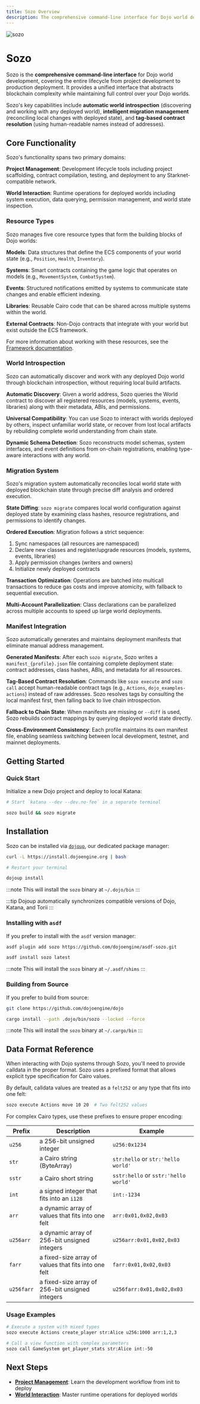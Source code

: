 ```yaml
---
title: Sozo Overview
description: The comprehensive command-line interface for Dojo world development, providing project management, deployment, and world interaction capabilities.
---
```


![sozo](/toolchain/sozo-icon-word.png)

# Sozo

Sozo is the **comprehensive command-line interface** for Dojo world development, covering the entire lifecycle from project development to production deployment.
It provides a unified interface that abstracts blockchain complexity while maintaining full control over your Dojo worlds.

Sozo's key capabilities include **automatic world introspection** (discovering and working with any deployed world), **intelligent migration management** (reconciling local changes with deployed state), and **tag-based contract resolution** (using human-readable names instead of addresses).

## Core Functionality

Sozo's functionality spans two primary domains:

**Project Management**: Development lifecycle tools including project scaffolding, contract compilation, testing, and deployment to any Starknet-compatible network.

**World Interaction**: Runtime operations for deployed worlds including system execution, data querying, permission management, and world state inspection.

### Resource Types

Sozo manages five core resource types that form the building blocks of Dojo worlds:

**Models**: Data structures that define the ECS components of your world state (e.g., `Position`, `Health`, `Inventory`).

**Systems**: Smart contracts containing the game logic that operates on models (e.g., `MovementSystem`, `CombatSystem`).

**Events**: Structured notifications emitted by systems to communicate state changes and enable efficient indexing.

**Libraries**: Reusable Cairo code that can be shared across multiple systems within the world.

**External Contracts**: Non-Dojo contracts that integrate with your world but exist outside the ECS framework.

For more information about working with these resources, see the [Framework documentation](/framework).

### World Introspection

Sozo can automatically discover and work with any deployed Dojo world through blockchain introspection, without requiring local build artifacts.

**Automatic Discovery**: Given a world address, Sozo queries the World contract to discover all registered resources (models, systems, events, libraries) along with their metadata, ABIs, and permissions.

**Universal Compatibility**: You can use Sozo to interact with worlds deployed by others, inspect unfamiliar world state, or recover from lost local artifacts by rebuilding complete world understanding from chain state.

**Dynamic Schema Detection**: Sozo reconstructs model schemas, system interfaces, and event definitions from on-chain registrations, enabling type-aware interactions with any world.

### Migration System

Sozo's migration system automatically reconciles local world state with deployed blockchain state through precise diff analysis and ordered execution.

**State Diffing**: `sozo migrate` compares local world configuration against deployed state by examining class hashes, resource registrations, and permissions to identify changes.

**Ordered Execution**: Migration follows a strict sequence:

1. Sync namespaces (all resources are namespaced)
2. Declare new classes and register/upgrade resources (models, systems, events, libraries)
3. Apply permission changes (writers and owners)
4. Initialize newly deployed contracts

**Transaction Optimization**: Operations are batched into multicall transactions to reduce gas costs and improve atomicity, with fallback to sequential execution.

**Multi-Account Parallelization**: Class declarations can be parallelized across multiple accounts to speed up large world deployments.

### Manifest Integration

Sozo automatically generates and maintains deployment manifests that eliminate manual address management.

**Generated Manifests**: After each `sozo migrate`, Sozo writes a `manifest_{profile}.json` file containing complete deployment state: contract addresses, class hashes, ABIs, and metadata for all resources.

**Tag-Based Contract Resolution**: Commands like `sozo execute` and `sozo call` accept human-readable contract tags (e.g., `Actions`, `dojo_examples-actions`) instead of raw addresses. Sozo resolves tags by consulting the local manifest first, then falling back to live chain introspection.

**Fallback to Chain State**: When manifests are missing or `--diff` is used, Sozo rebuilds contract mappings by querying deployed world state directly.

**Cross-Environment Consistency**: Each profile maintains its own manifest file, enabling seamless switching between local development, testnet, and mainnet deployments.

## Getting Started

### Quick Start

Initialize a new Dojo project and deploy to local Katana:

```bash
# Start `katana --dev --dev.no-fee` in a separate terminal

sozo build && sozo migrate
```

## Installation

Sozo can be installed via [`dojoup`](/installation.mdx), our dedicated package manager:

```bash
curl -L https://install.dojoengine.org | bash

# Restart your terminal

dojoup install
```

:::note
This will install the `sozo` binary at `~/.dojo/bin`
:::

:::tip
Dojoup automatically synchronizes compatible versions of Dojo, Katana, and Torii
:::

### Installing with `asdf`

If you prefer to install with the `asdf` version manager:

```bash
asdf plugin add sozo https://github.com/dojoengine/asdf-sozo.git

asdf install sozo latest
```

:::note
This will install the `sozo` binary at `~/.asdf/shims`
:::

### Building from Source

If you prefer to build from source:

```bash
git clone https://github.com/dojoengine/dojo

cargo install --path .dojo/bin/sozo --locked --force
```

:::note
This will install the `sozo` binary at `~/.cargo/bin`
:::

## Data Format Reference

When interacting with Dojo systems through Sozo, you'll need to provide calldata in the proper format.
Sozo uses a prefixed format that allows explicit type specification for Cairo values.

By default, calldata values are treated as a `felt252` or any type that fits into one felt:

```bash
sozo execute Actions move 10 20  # Two felt252 values
```

For complex Cairo types, use these prefixes to ensure proper encoding:

| Prefix     | Description                                          | Example                              |
| ---------- | ---------------------------------------------------- | ------------------------------------ |
| `u256`     | a 256-bit unsigned integer                           | `u256:0x1234`                        |
| `str`      | a Cairo string (ByteArray)                           | `str:hello` or `str:'hello world'`   |
| `sstr`     | a Cairo short string                                 | `sstr:hello` or `sstr:'hello world'` |
| `int`      | a signed integer that fits into an `i128`            | `int:-1234`                          |
| `arr`      | a dynamic array of values that fits into one felt    | `arr:0x01,0x02,0x03`                 |
| `u256arr`  | a dynamic array of 256-bit unsigned integers         | `u256arr:0x01,0x02,0x03`             |
| `farr`     | a fixed-size array of values that fits into one felt | `farr:0x01,0x02,0x03`                |
| `u256farr` | a fixed-size array of 256-bit unsigned integers      | `u256farr:0x01,0x02,0x03`            |

### Usage Examples

```bash
# Execute a system with mixed types
sozo execute Actions create_player str:Alice u256:1000 arr:1,2,3

# Call a view function with complex parameters
sozo call GameSystem get_player_stats str:Alice int:-50
```

## Next Steps

- **[Project Management](/toolchain/sozo/project-management)**: Learn the development workflow from init to deploy
- **[World Interaction](/toolchain/sozo/world-interaction)**: Master runtime operations for deployed worlds
